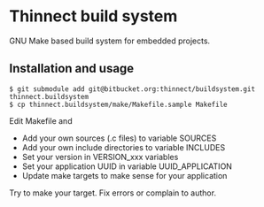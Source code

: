 # Thinnect build system

GNU Make based build system for embedded projects.

## Installation and usage

```
$ git submodule add git@bitbucket.org:thinnect/buildsystem.git thinnect.buildsystem
$ cp thinnect.buildsystem/make/Makefile.sample Makefile
```

Edit Makefile and

* Add your own sources (.c files) to variable SOURCES
* Add your own include directories to variable INCLUDES
* Set your version in VERSION_xxx variables
* Set your application UUID in variable UUID_APPLICATION
* Update make targets to make sense for your application

Try to make your target. Fix errors or complain to author.
